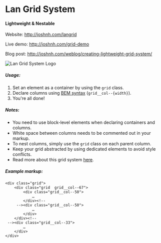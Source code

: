 # Lan Grid System

#### Lightweight & Nestable

Website: http://joshnh.com/langrid

Live demo: http://joshnh.com/grid-demo

Blog post: http://joshnh.com/weblog/creating-lightweight-grid-system/

![Lan Grid System Logo](http://joshnh.com/langrid/i/logo.png)

##### Usage:

1. Set an element as a container by using the <code>grid</code> class.
2. Declare columns using <a href="http://getbem.com/introduction/">BEM syntax</a> (<code>grid__col--{width}</code>).
3. You're all done!

##### Notes:

- You need to use block-level elements when declaring containers and columns.
- White space between columns needs to be commented out in your markup.
- To nest columns, simply use the <code>grid</code> class on each parent column.
- Keep your grid abstracted by using dedicated elements to avoid style conflicts.
- Read more about this grid system <a href="http://joshnh.com/weblog/creating-lightweight-grid-system/">here</a>.

                
##### Example markup:

~~~
<div class="grid">
	<div class="grid  grid__col--67">
		<div class="grid__col--50">
			…
		</div><!--
	 --><div class="grid__col--50">
			…
		</div>
	</div><!--
 --><div class="grid__col--33">
		…
	</div>
</div>
~~~
